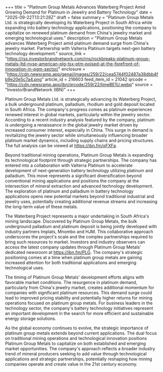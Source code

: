 +++
title = "Platinum Group Metals Advances Waterberg Project Amid Growing Demand for Platinum in Jewelry and Battery Technology"
date = "2025-09-22T13:21:28Z"
draft = false
summary = "Platinum Group Metals Ltd. is strategically developing its Waterberg Project in South Africa while expanding into battery technology applications, positioning the company to capitalize on renewed platinum demand from China's jewelry market and emerging technological uses."
description = "Platinum Group Metals advances Waterberg Project amid platinum demand surge from China's jewelry market. Partnership with Valterra Platinum targets next-gen battery technology development."
source_link = "https://rss.investorbrandnetwork.com/rns/rockbreaks-platinum-group-metals-ltd-nyse-american-plg-tsx-ptm-poised-at-the-forefront-of-innovation-in-pgm-sector/"
enclosure = "https://cdn.newsramp.app/genai/images/259/22/cea5744f02487a38dbb4fb9e20e5c7a4.png"
article_id = 216603
feed_item_id = 21042
qrcode = "https://cdn.newsramp.app/ibn/qrcode/259/22/limeBE1U.webp"
source = "InvestorBrandNetwork (IBN)"
+++

<p>Platinum Group Metals Ltd. is strategically advancing its Waterberg Project, a bulk underground platinum, palladium, rhodium and gold deposit located in South Africa. The company's progress comes as platinum experiences renewed interest in global markets, particularly within the jewelry sector. According to a recent industry analysis featured by the company, platinum is undergoing a renaissance in the global jewelry market driven by increased consumer interest, especially in China. This surge in demand is revitalizing the jewelry sector while simultaneously influencing broader platinum market dynamics, including supply chains and pricing structures. The full analysis can be viewed at <a href="https://ibn.fm/qFXFa" rel="nofollow" target="_blank">https://ibn.fm/qFXFa</a>.</p><p>Beyond traditional mining operations, Platinum Group Metals is expanding its technological footprint through strategic partnerships. The company has entered into a collaboration with Valterra Platinum to accelerate development of next-generation battery technology utilizing platinum and palladium. This move represents a significant diversification beyond conventional mining applications and positions the company at the intersection of mineral extraction and advanced technology development. The exploration of platinum and palladium in battery technology applications opens new potential markets beyond traditional industrial and jewelry uses, potentially creating additional revenue streams and increasing the long-term value of these metals.</p><p>The Waterberg Project represents a major undertaking in South Africa's mining landscape. Discovered by Platinum Group Metals, the bulk underground palladium and platinum deposit is being jointly developed with industry partners Implats, Mnombo and HJM. This collaborative approach underscores the project's scale and the complex partnerships required to bring such resources to market. Investors and industry observers can access the latest company updates through Platinum Group Metals' dedicated newsroom at <a href="https://ibn.fm/PLG" rel="nofollow" target="_blank">https://ibn.fm/PLG</a>. The company's strategic positioning comes at a time when platinum group metals are gaining increased attention for both traditional applications and emerging technological uses.</p><p>The timing of Platinum Group Metals' development efforts aligns with favorable market conditions. The resurgence in platinum demand, particularly from China's jewelry market, creates additional momentum for companies with significant platinum resources. This demand surge could lead to improved pricing stability and potentially higher returns for mining operations focused on platinum group metals. For business leaders in the technology sector, the company's battery technology initiatives represent an important development in the search for more efficient and sustainable energy storage solutions.</p><p>As the global economy continues to evolve, the strategic importance of platinum group metals extends beyond current applications. The dual focus on traditional mining operations and technological innovation positions Platinum Group Metals to capitalize on both established and emerging market opportunities. The company's approach reflects a broader industry trend of mineral producers seeking to add value through technological applications and strategic partnerships, potentially reshaping how mining companies operate and create value in the 21st century economy.</p>